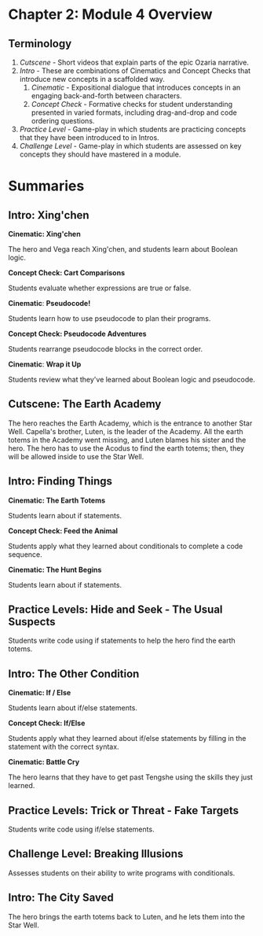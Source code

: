 # Chapter 2: Module 4 Overview

## **Terminology**

1. _Cutscene_ - Short videos that explain parts of the epic Ozaria narrative.
1. _Intro_ - These are combinations of Cinematics and Concept Checks that introduce new concepts in a scaffolded way. 
    1. _Cinematic_ - Expositional dialogue that introduces concepts in an engaging back-and-forth between characters.
    1. _Concept Check_ - Formative checks for student understanding presented in varied formats, including drag-and-drop and code ordering questions.
1. _Practice Level_ - Game-play in which students are practicing concepts that they have been introduced to in Intros.
1. _Challenge Level_ - Game-play in which students are assessed on key concepts they should have mastered in a module.

# Summaries

## Intro: Xing&#39;chen

**Cinematic: Xing&#39;chen**

The hero and Vega reach Xing&#39;chen, and students learn about Boolean logic.

**Concept Check: Cart Comparisons**

Students evaluate whether expressions are true or false.

**Cinematic**: **Pseudocode!**

Students learn how to use pseudocode to plan their programs.

**Concept Check: Pseudocode Adventures**

Students rearrange pseudocode blocks in the correct order.

**Cinematic**: **Wrap it Up**

Students review what they&#39;ve learned about Boolean logic and pseudocode.

## Cutscene: The Earth Academy

The hero reaches the Earth Academy, which is the entrance to another Star Well. Capella&#39;s brother, Luten, is the leader of the Academy. All the earth totems in the Academy went missing, and Luten blames his sister and the hero. The hero has to use the Acodus to find the earth totems; then, they will be allowed inside to use the Star Well.

## Intro: Finding Things

**Cinematic: The Earth Totems**

Students learn about if statements.

**Concept Check: Feed the Animal**

Students apply what they learned about conditionals to complete a code sequence.

**Cinematic: The Hunt Begins**

Students learn about if statements.

## Practice Levels: Hide and Seek - The Usual Suspects

Students write code using if statements to help the hero find the earth totems.

## Intro: The Other Condition

**Cinematic: If / Else**

Students learn about if/else statements.

**Concept Check: If/Else**

Students apply what they learned about if/else statements by filling in the statement with the correct syntax.

**Cinematic: Battle Cry**

The hero learns that they have to get past Tengshe using the skills they just learned.

## Practice Levels: Trick or Threat - Fake Targets

Students write code using if/else statements.

## Challenge Level: Breaking Illusions

Assesses students on their ability to write programs with conditionals.

## Intro: The City Saved

The hero brings the earth totems back to Luten, and he lets them into the Star Well.
